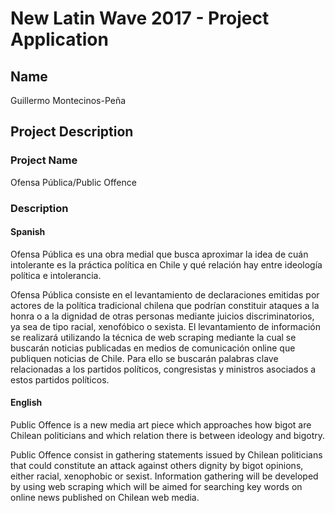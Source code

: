 # New Latin Wave 2017 - Project Application
## Name
Guillermo Montecinos-Peña

## Project Description
### Project Name
Ofensa Pública/Public Offence 

### Description
#### Spanish
Ofensa Pública es una obra medial que busca aproximar la idea de cuán intolerante es la práctica política en Chile y qué relación hay entre ideología política e intolerancia.

Ofensa Pública consiste en el levantamiento de declaraciones emitidas por actores de la política tradicional chilena que podrían constituir ataques a la honra o a la dignidad de otras personas mediante juicios discriminatorios, ya sea de tipo racial, xenofóbico o sexista. El levantamiento de información se realizará utilizando la técnica de web scraping mediante la cual se buscarán noticias publicadas en medios de comunicación online que publiquen noticias de Chile. Para ello se buscarán palabras clave relacionadas a los partidos políticos, congresistas y ministros asociados a estos partidos políticos.

#### English
Public Offence is a new media art piece which approaches how bigot are Chilean politicians and which relation there is between ideology and bigotry.

Public Offence consist in gathering statements issued by Chilean politicians that could constitute an attack against others dignity by bigot opinions, either racial, xenophobic or sexist. Information gathering will be developed by using web scraping which will be aimed for searching key words on online news published on Chilean web media.
